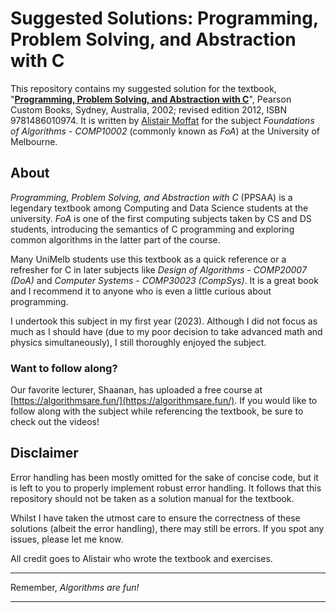 # Suggested Solutions: Programming, Problem Solving, and Abstraction with C

This repository contains my suggested solution for the textbook, "[**Programming, Problem Solving, and Abstraction with C**](https://people.eng.unimelb.edu.au/ammoffat/ppsaa/)", Pearson Custom Books, Sydney, Australia, 2002; revised edition 2012, ISBN 9781486010974. It is written by [Alistair Moffat](https://people.eng.unimelb.edu.au/ammoffat/) for the subject *Foundations of Algorithms - COMP10002* (commonly known as *FoA*) at the University of Melbourne.

## About

_Programming, Problem Solving, and Abstraction with C_ (PPSAA) is a legendary textbook among Computing and Data Science students at the university. _FoA_ is one of the first computing subjects taken by CS and DS students, introducing the semantics of C programming and exploring common algorithms in the latter part of the course.

Many UniMelb students use this textbook as a quick reference or a refresher for C in later subjects like *Design of Algorithms - COMP20007 (DoA)* and *Computer Systems - COMP30023 (CompSys)*. It is a great book and I recommend it to anyone who is even a little curious about programming.

I undertook this subject in my first year (2023). Although I did not focus as much as I should have (due to my poor decision to take advanced math and physics simultaneously), I still thoroughly enjoyed the subject.


### Want to follow along?

Our favorite lecturer, Shaanan, has uploaded a free course at [https://algorithmsare.fun/](https://algorithmsare.fun/). If you would like to follow along with the subject while referencing the textbook, be sure to check out the videos!

## Disclaimer 

Error handling has been mostly omitted for the sake of concise code, but it is left to you to properly implement robust error handling. It follows that this repository should not be taken as a solution manual for the textbook. 

Whilst I have taken the utmost care to ensure the correctness of these solutions (albeit the error handling), there may still be errors. If you spot any issues, please let me know.

All credit goes to Alistair who wrote the textbook and exercises.

---

Remember, _Algorithms are fun!_

---